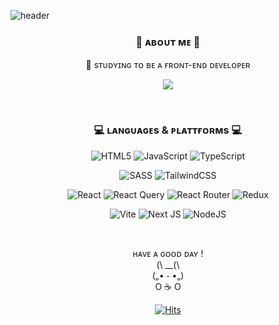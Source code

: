 ![header](https://capsule-render.vercel.app/api?type=wave&color=0:fce0df,100:fce0df&height=150&section=header&text=&fontSize=60&animation=twinkling)

<div align=center>

### 🎀 ᴀʙᴏᴜᴛ ᴍᴇ 🧸


 🌱 sᴛᴜᴅʏɪɴɢ ᴛᴏ ʙᴇ ᴀ ғʀᴏɴᴛ-ᴇɴᴅ ᴅᴇᴠᴇʟᴏᴘᴇʀ
 
 
<a href="https://velog.io/@ddudii"><img src="https://img.shields.io/badge/%20Velog-11B48A?style=flat-square&logo=Vimeo&logoColor=white&link=https://velog.io/@ddudii"/></a>

<br>

### 💻 ʟᴀɴɢᴜᴀɢᴇs & ᴘʟᴀᴛᴛғᴏʀᴍs 💻


![HTML5](https://img.shields.io/badge/html5-%23E34F26.svg?style=flat-square&logo=html5&logoColor=white)
![JavaScript](https://img.shields.io/badge/javascript-%23323330.svg?style=flat-square&logo=javascript&logoColor=%23F7DF1E)
![TypeScript](https://img.shields.io/badge/typescript-%23007ACC.svg?style=flat-square&logo=typescript&logoColor=white)

![SASS](https://img.shields.io/badge/SASS-hotpink.svg?style=flat-square&logo=SASS&logoColor=white)
![TailwindCSS](https://img.shields.io/badge/tailwindcss-%2338B2AC.svg?style=flat-square&logo=tailwind-css&logoColor=white)

![React](https://img.shields.io/badge/react-%2320232a.svg?style=flat-square&logo=react&logoColor=%2361DAFB)
![React Query](https://img.shields.io/badge/-React%20Query-FF4154?style=flat-square&logo&logo=react%20query&logoColor=white)
![React Router](https://img.shields.io/badge/React_Router-CA4245?style=flat-square&logo=react-router&logoColor=white)
![Redux](https://img.shields.io/badge/redux-%23593d88.svg?style=flat-square&logo=redux&logoColor=white)

![Vite](https://img.shields.io/badge/vite-%23646CFF.svg?style=flat-square&logo=vite&logoColor=white)
![Next JS](https://img.shields.io/badge/Next-black?style=flat-square&logo=next.js&logoColor=white)
![NodeJS](https://img.shields.io/badge/node.js-6DA55F?style=flat-square&logo=node.js&logoColor=white)


<br>
<p>
 ʜᴀᴠᴇ ᴀ ɢᴏᴏᴅ ᴅᴀʏ ! <br>
(\ __(\   <br>
(„• ֊ •„)  <br>
  O ☕️ O 

</p>

  [![Hits](https://hits.seeyoufarm.com/api/count/incr/badge.svg?url=https%3A%2F%2Fgithub.com%2FDDUDII&count_bg=%23D1D1D1&title_bg=%23FF6F95&icon=github.svg&icon_color=%23FBF3F3&title=hits&edge_flat=false)](https://hits.seeyoufarm.com)
  
</div>


